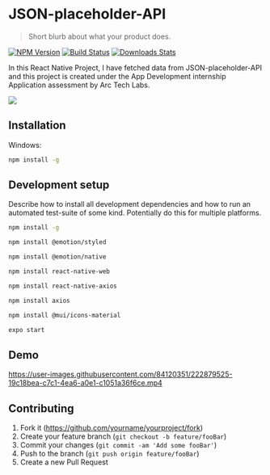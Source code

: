 # JSON-placeholder-API
> Short blurb about what your product does.

[![NPM Version][npm-image]][npm-url]
[![Build Status][travis-image]][travis-url]
[![Downloads Stats][npm-downloads]][npm-url]

In this React Native Project, I have fetched data from JSON-placeholder-API and this project is created under the App Development internship Application assessment by Arc Tech Labs.

![](header.png)

## Installation

Windows:

```sh
npm install -g 
```



## Development setup

Describe how to install all development dependencies and how to run an automated test-suite of some kind. Potentially do this for multiple platforms.

```sh
npm install -g
```
```sh
npm install @emotion/styled
```
```sh
npm install @emotion/native
```
```sh
npm install react-native-web
```
```sh
npm install react-native-axios
```
```sh
npm install axios
```
```sh
npm install @mui/icons-material
```








```sh
expo start
```
## Demo



https://user-images.githubusercontent.com/84120351/222879525-19c18bea-c7c1-4ea6-a0e1-c1051a36f6ce.mp4




## Contributing

1. Fork it (<https://github.com/yourname/yourproject/fork>)
2. Create your feature branch (`git checkout -b feature/fooBar`)
3. Commit your changes (`git commit -am 'Add some fooBar'`)
4. Push to the branch (`git push origin feature/fooBar`)
5. Create a new Pull Request

<!-- Markdown link & img dfn's -->
[npm-image]: https://img.shields.io/npm/v/datadog-metrics.svg?style=flat-square
[npm-url]: https://npmjs.org/package/datadog-metrics
[npm-downloads]: https://img.shields.io/npm/dm/datadog-metrics.svg?style=flat-square
[travis-image]: https://img.shields.io/travis/dbader/node-datadog-metrics/master.svg?style=flat-square
[travis-url]: https://travis-ci.org/dbader/node-datadog-metrics
[wiki]: https://github.com/yourname/yourproject/wiki
